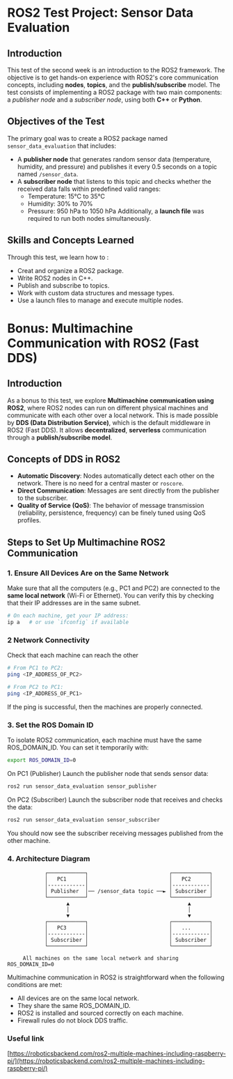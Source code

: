 # ROS2 Test Project: Sensor Data Evaluation

## Introduction

This test of the second week is an introduction to the ROS2 framework. The objective is to get hands-on experience with ROS2's core communication concepts, including **nodes**, **topics**, and the **publish/subscribe** model. The test consists of implementing a ROS2 package with two main components: a *publisher node* and a *subscriber node*, using both **C++** or **Python**.

## Objectives of the Test

The primary goal was to create a ROS2 package named `sensor_data_evaluation` that includes:

- A **publisher node** that generates random sensor data (temperature, humidity, and pressure) and publishes it every 0.5 seconds on a topic named `/sensor_data`.
- A **subscriber node** that listens to this topic and checks whether the received data falls within predefined valid ranges:
  - Temperature: 15°C to 35°C
  - Humidity: 30% to 70%
  - Pressure: 950 hPa to 1050 hPa
Additionally, a **launch file** was required to run both nodes simultaneously.

## Skills and Concepts Learned
Through this test, we learn how to :

- Creat and organize a ROS2 package.
- Write ROS2 nodes in C++.
- Publish and subscribe to topics.
- Work with custom data structures and message types.
- Use a launch files to manage and execute multiple nodes.

# Bonus: Multimachine Communication with ROS2 (Fast DDS)

## Introduction

As a bonus to this test, we explore **Multimachine communication using ROS2**, where ROS2 nodes can run on different physical machines and communicate with each other over a local network. This is made possible by **DDS (Data Distribution Service)**, which is the default middleware in ROS2 (Fast DDS). It allows **decentralized**, **serverless** communication through a **publish/subscribe model**.

## Concepts of DDS in ROS2

- **Automatic Discovery**: Nodes automatically detect each other on the network. There is no need for a central master or `roscore`.
- **Direct Communication**: Messages are sent directly from the publisher to the subscriber.
- **Quality of Service (QoS)**: The behavior of message transmission (reliability, persistence, frequency) can be finely tuned using QoS profiles.

## Steps to Set Up Multimachine ROS2 Communication

### 1. Ensure All Devices Are on the Same Network

Make sure that all the computers (e.g., PC1 and PC2) are connected to the **same local network** (Wi-Fi or Ethernet). You can verify this by checking that their IP addresses are in the same subnet.

```bash
# On each machine, get your IP address:
ip a   # or use `ifconfig` if available
```

### 2 Network Connectivity

Check that each machine can reach the other
```bash
# From PC1 to PC2:
ping <IP_ADDRESS_OF_PC2>

# From PC2 to PC1:
ping <IP_ADDRESS_OF_PC1>
```
If the ping is successful, then the machines are properly connected.

### 3. Set the ROS Domain ID

To isolate ROS2 communication, each machine must have the same ROS_DOMAIN_ID. You can set it temporarily with:

```bash 
export ROS_DOMAIN_ID=0
```

On PC1 (Publisher)
Launch the publisher node that sends sensor data:

```bash
ros2 run sensor_data_evaluation sensor_publisher
```

On PC2 (Subscriber)
Launch the subscriber node that receives and checks the data:
```bash
ros2 run sensor_data_evaluation sensor_subscriber
```
You should now see the subscriber receiving messages published from the other machine.

### 4. Architecture Diagram

```text
            ┌────────────┐                          ┌────────────┐
            │   PC1      │                          │   PC2      │
            │------------│                          │------------│
            │ Publisher  │── /sensor_data topic ──► │ Subscriber │
            └────────────┘                          └────────────┘
                   ▲                                      ▲
                   │                                      │
                   ▼                                      ▼
            ┌────────────┐                          ┌────────────┐
            │   PC3      │                          │   ...      │
            │------------│                          │------------│
            │ Subscriber │                          │ Subscriber │
            └────────────┘                          └────────────┘

     All machines on the same local network and sharing ROS_DOMAIN_ID=0
```

Multimachine communication in ROS2 is straightforward when the following conditions are met:

- All devices are on the same local network.
- They share the same ROS_DOMAIN_ID.
- ROS2 is installed and sourced correctly on each machine.
- Firewall rules do not block DDS traffic.

### Useful link
[https://roboticsbackend.com/ros2-multiple-machines-including-raspberry-pi/](https://roboticsbackend.com/ros2-multiple-machines-including-raspberry-pi/)
